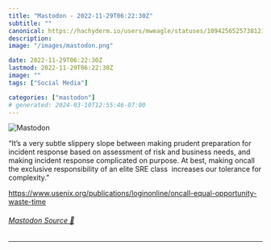```yaml
---
title: "Mastodon - 2022-11-29T06:22:30Z"
subtitle: ""
canonical: https://hachyderm.io/users/mweagle/statuses/109425652573812162
description:
image: "/images/mastodon.png"

date: 2022-11-29T06:22:30Z
lastmod: 2022-11-29T06:22:30Z
image: ""
tags: ["Social Media"]

categories: ["mastodon"]
# generated: 2024-03-10T12:55:46-07:00
---
```

![Mastodon](/images/mastodon.png)

<p>“It’s a very subtle slippery slope between making prudent preparation for incident response based on assessment of risk and business needs, and making incident response complicated on purpose. At best, making oncall the exclusive responsibility of an elite SRE class  increases our tolerance for complexity.”</p><p><a href="https://www.usenix.org/publications/loginonline/oncall-equal-opportunity-waste-time" target="_blank" rel="nofollow noopener noreferrer" translate="no"><span class="invisible">https://www.</span><span class="ellipsis">usenix.org/publications/logino</span><span class="invisible">nline/oncall-equal-opportunity-waste-time</span></a></p>


###### [Mastodon Source 🐘](https://hachyderm.io/@mweagle/109425652573812162)

___
